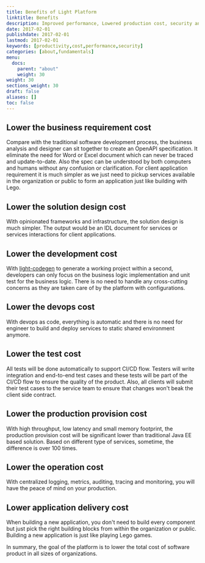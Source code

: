 ```yaml
---
title: Benefits of Light Platform
linktitle: Benefits
description: Improved performance, Lowered production cost, security and ease of use are just a few of the reasons Light Platform is so appealing.
date: 2017-02-01
publishdate: 2017-02-01
lastmod: 2017-02-01
keywords: [productivity,cost,performance,security]
categories: [about,fundamentals]
menu:
  docs:
    parent: "about"
    weight: 30
weight: 30
sections_weight: 30
draft: false
aliases: []
toc: false
---
```

## Lower the business requirement cost

Compare with the traditional software development process, the business analysis and designer
can sit together to create an OpenAPI specification. It eliminate the need for Word or Excel
document which can never be traced and update-to-date. Also the spec can be understood by both
computers and humans without any confusion or clarification. For client application requirement
it is much simpler as we just need to pickup services available in the organization or public
to form an application just like building with Lego.

## Lower the solution design cost

With opinionated frameworks and infrastructure, the solution design is much simpler. The output
would be an IDL document for services or services interactions for client applications. 


## Lower the development cost

With [light-codegen][] to generate a working project within a second, developers can only focus on
the business logic implementation and unit test for the business logic. There is no need to handle
any cross-cutting concerns as they are taken care of by the platform with configurations. 

## Lower the devops cost

With devops as code, everything is automatic and there is no need for engineer to build and
deploy services to static shared environment anymore. 

## Lower the test cost

All tests will be done automatically to support CI/CD flow. Testers will write integration and
end-to-end test cases and these tests will be part of the CI/CD flow to ensure the quality of
the product. Also, all clients will submit their test cases to the service team to ensure that
changes won't beak the client side contract. 

## Lower the production provision cost

With high throughput, low latency and small memory footprint, the production provision cost
will be significant lower than traditional Java EE based solution. Based on different type
of services, sometime, the difference is over 100 times. 

## Lower the operation cost

With centralized logging, metrics, auditing, tracing and monitoring, you will have the peace
of mind on your production. 

## Lower application delivery cost

When building a new application, you don't need to build every component but just pick the
right building blocks from within the organization or public. Building a new application is
just like playing Lego games. 
 
In summary, the goal of the platform is to lower the total cost of software product in
all sizes of organizations.  



[light-codegen]: https://github.com/networknt/light-codegen
